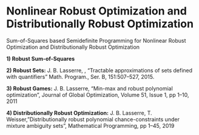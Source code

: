 # Nonlinear Robust Optimization and Distributionally Robust Optimization
Sum-of-Squares based Semidefinite Programming for Nonlinear Robust Optimization and Distributionally Robust Optimization

 
 **1) Robust Sum-of-Squares**
 
 **2) Robust Sets:**
 J. B. Lasserre, , “Tractable approximations of sets defined with quantifiers” Math. Program., Ser. B, 151:507–527, 2015.
 
 **3) Robust Games:**
 J. B. Lasserre, “Min-max and robust polynomial optimization”, Journal of Global Optimization, Volume 51, Issue 1, pp 1–10, 2011

**4) Distributionally Robust Optimization:**
J. B. Lasserre, T. Weisser,”Distributionally robust polynomial chance-constraints under mixture ambiguity sets”, Mathematical Programming, pp 1–45, 2019
